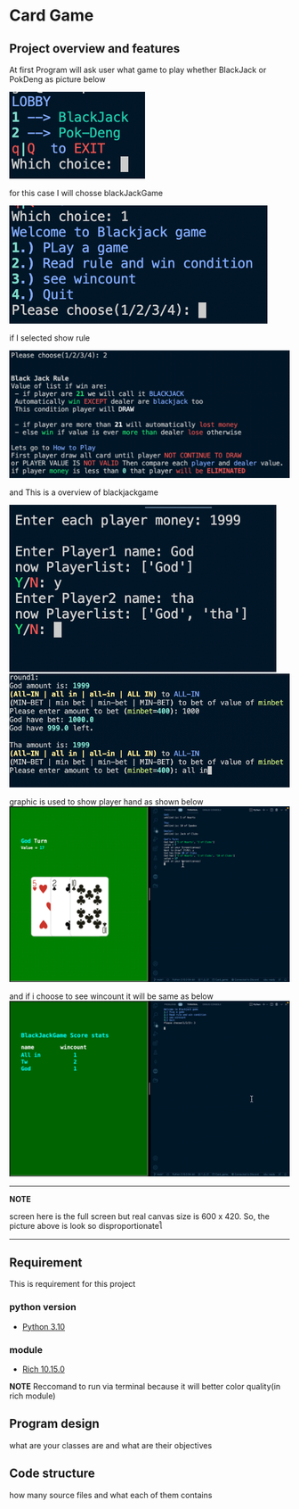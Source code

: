 # Card Game

## Project overview and features

At first Program will ask user what game to play whether BlackJack or PokDeng as picture below

![start_game](md_pic/Init_main.png)

for this case I will chosse blackJackGame

![just_started](md_pic/started_bj_1.png)

if I selected show rule

![rule](md_pic/bj_show_rule.png)

and This is a overview of blackjackgame

![play](md_pic/started_2.png)
![play1](md_pic/bj_play1.png)

graphic is used to show player hand as shown below
![play2](md_pic/bj_play2.png)

and if i choose to see wincount it will be same as below
![play3](md_pic/bj_choice3.png)

---
**NOTE**

screen here is the full screen but real canvas size is 600 x 420. So, the picture above is look so disproportionateใ

---

## Requirement

This is requirement for this project

### python version

* [Python 3.10](https://www.python.org/downloads/)

### module

* [Rich 10.15.0](https://pypi.org/project/rich/)

**NOTE**
Reccomand to run via terminal because it will better color quality(in rich module)


## Program design

what are your classes are and what are their objectives

## Code structure

how many source files and what each of them contains

<!-- 
There is no definite rule on how you should implement your objects.  However, at
least the following are required:

* `account.py` module is not allowed to use for writing a JSON file. 
* `database.py` module is the only one that you can use for writing a JSON file.
* Please use `accounts.json` as a file name for storing the data.</u>

The module `account.py` defines the `BankAccount` class.  Each `ฺBankAccount` object consists of
the `number`, `name`, `balance` and `db` properties.  The `balance` property must be a positive numbers, where the `name` 
and `number` are `String`. The `db` property must be a `BankDB` object.

    >>> from account import BankAccount

    >>> type(BankAccount.number)
    <class 'property'>
    >>> type(BankAccount.name)
    <class 'property'>
    >>> type(BankAccount.balance)
    <class 'property'>
    >>> type(BankAccount.db)
    <class 'property'>


Initialization
==============

 A`BankDB` object must be initialized with a name of database.

    >>> from database import BankDB

    >>> db = BankDB("accounts")
    >>> db
    BankDB(name="accounts")

A `BankAccount` object must be initialized with an account number, a name, a balance and `BankDB` object.

Once the `BankAccount` object has been created, it executes the `insert` method from `BankDB` object automatically to create `accounts.json` file, 
and put the data below into the file.

    new_data = {
            bank_account.number: {
                "name": bank_account.name,
                "balance": bank_account.balance,
            }
        }

The examples of initialization are shown below.

    >>> import json

    >>> p1 = BankAccount("333-333", "Torres", 5000, db)
    >>> p1
    Account(number="333-333", name="Torres", balance=5000, db="accounts")

    >>> p2 = BankAccount("555-555", "Alex", 8000, db)
    >>> p2
    Account(number="555-555", name="Alex", balance=8000, db="accounts")

    >>> with open("accounts.json", "r") as data_file:
    ...     data = json.load(data_file)
    ... 
    >>> data["333-333"]
    {'name': 'Torres', 'balance': 5000}
    >>> data["555-555"]
    {'name': 'Alex', 'balance': 8000}

    >>> p3 = BankAccount("666-666", "Bob", "4000", db)
    Traceback (most recent call last):
    ...
    TypeError: balance must be a number

    >>> p4 = BankAccount(888888, "Jota", 4000, db)
    Traceback (most recent call last):
    ...
    TypeError: account number must be a string

    >>> p5 = BankAccount("999-999", "Mane", -500, db)
    Traceback (most recent call last):
    ...
    ValueError: balance must be greater than zero


Using methods
===================

###`BankAccount` class consists of the `deposit`, `withdraw` and `transfer` methods.


####`deposit` method: 

    >>> p1.deposit(200)
    UPDATE account 333-333 balance = 5200

    >>> with open("accounts.json", "r") as data_file:
    ...     data = json.load(data_file)
    ...
    >>> data['333-333']['balance']
    5200

    >>> p1
    Account(number="333-333", name="Torres", balance=5200, db="accounts")

####`withdraw` method:

    >>> p2.withdraw(5000)
    UPDATE account 555-555 balance = 3000

    >>> with open("accounts.json", "r") as data_file:
    ...     data = json.load(data_file)
    ...
    >>> data['555-555']['balance']
    3000

    >>> p2
    Account(number="555-555", name="Alex", balance=3000, db="accounts")

    >>> p2.withdraw(4000)
    Not enough money

####`transfer` method:

    >>> p2.transfer(2000,p1)
    UPDATE account 555-555 balance = 1000
    UPDATE account 333-333 balance = 7200

    >>> with open("accounts.json", "r") as data_file:
    ...     data = json.load(data_file)
    ...
    >>> data['333-333']
    {'name': 'Torres', 'balance': 7200}
    >>> data['555-555']
    {'name': 'Alex', 'balance': 1000}

    >>> p2.transfer(3000,p1)
    Not enough money
    >>> p2
    Account(number="555-555", name="Alex", balance=1000, db="accounts")

###`BankDB` class consists of the `insert`, `search` and `delete` methods.
We have mentioned about `insert` method earlier. Let's see more details of `search` and `delete` methods.

    >>> db.search("333-333")
    Name=Torres, Balance=7200
    >>> db.search("777-777")
    No data for account number: 777-777

    >>> db.delete("777-777")
    No data for account number: 777-777
    >>> db.delete("333-333")
    DELETE account 333-333
    >>> with open("accounts.json", "r") as data_file:
    ...     data = json.load(data_file)
    ...
    >>> data['333-333']
    Traceback (most recent call last):
    ...
    KeyError: '333-333'
 -->


<!-- 
In this assignment, you are to implement a bank account, as shown.

## Modules

Your application consists of two modules, that must be completed by
you. Please look at `bankaccount.md` [documentation](docs/bankaccount.md) 
for more details, including test cases that will be used to grade this module.



### 1. Module `account.py` 


This module contains the `BankAccount` class for creating each user account.


    class BankAccount:
        def __init__(self, number, name, balance, db):
            self.number = number
            self.name = name
            self.balance = balance
            self.db = db
            db.insert(self)


        # add your implementation


        def deposit(self, amount):
            # add your implementation


        def withdraw(self, amount):
            # add your implementation


        def transfer(self, amount, to_account):
            # add your implementation


        def __repr__(self):
            # add your implementation

The provided `account.py` contains only some template code that you must
complete yourself. 

### 2. Module `database.py`

This module contains the `BankDB` class for creating a database file.

    class BankDB:
        def __init__(self, name):
            self.name = name


        def insert(self, bank_account):
            # add your implementation


        def search(self, account_number):
            # add your implementation


        def delete(self, account_number):
            # add your implementation


        def record_transaction(self, account, amount):
            # add your implementation


        def __repr__(self):
            # add your implementation

The provided `database.py` contains only some template code that you must
complete yourself.


## Running Tests

Tests can be performed by running the `main.py`.  They use the `doctest` to run all
examples found inside all the documentation files in the `docs` directory.

    python main.py

## Your Task

1. Complete the implementations of the `account.py` and `database.py`
   modules.  Make sure they all pass the tests.
2. Run `main.py` to see the result and inspect the correctness.
3. Modify the `summary.txt` file.  In this summary, tell us what you have
   completed and what you have not.

**Notes:** Please do not change any file inside the `docs` directory.  These
files will be used to run tests against your submitted code.


## Submission

1. Check that everything is working as expected, i.e., all the tests are
   passed.
2. Commit your code with all related files
    * `account.py`
    * `database.py`
    * `summary.txt`
3. Push the commit to GitHub
4. Wait for GitHub Classroom to mail back your grading result.

## Grading Criteria

1. **Correctness (70%):** Your program must pass all the doctests.
3. **Cleanliness (30%):** Your program must follow the PEP8 convention.  Variable
   names are meaningful.  Docstrings are written for all methods and
   functions.  Comments are added at certain points for others to understand
   your code easily.
    -->
